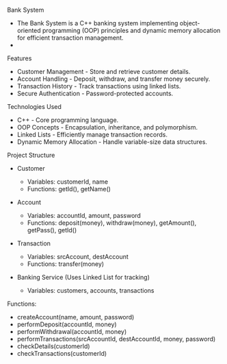 Bank System
  - The Bank System is a C++ banking system implementing object-oriented programming (OOP) principles and dynamic memory allocation for efficient transaction management.
  - 
Features
 - Customer Management - Store and retrieve customer details.
 - Account Handling - Deposit, withdraw, and transfer money securely.
 - Transaction History - Track transactions using linked lists.
 - Secure Authentication - Password-protected accounts.

Technologies Used
 - C++ - Core programming language.
 - OOP Concepts - Encapsulation, inheritance, and polymorphism.
 - Linked Lists - Efficiently manage transaction records.
 - Dynamic Memory Allocation - Handle variable-size data structures.

Project Structure

  - Customer
       - Variables: customerId, name
       - Functions: getId(), getName()

  - Account
       - Variables: accountId, amount, password
       - Functions: deposit(money), withdraw(money), getAmount(), getPass(), getId()

  - Transaction
      - Variables: srcAccount, destAccount
      - Functions: transfer(money)

  - Banking Service (Uses Linked List for tracking)
      - Variables: customers, accounts, transactions
    
Functions:

  - createAccount(name, amount, password)
  - performDeposit(accountId, money)
  - performWithdrawal(accountId, money)
  - performTransactions(srcAccountId, destAccountId, money, password)
  - checkDetails(customerId)
  - checkTransactions(customerId)
